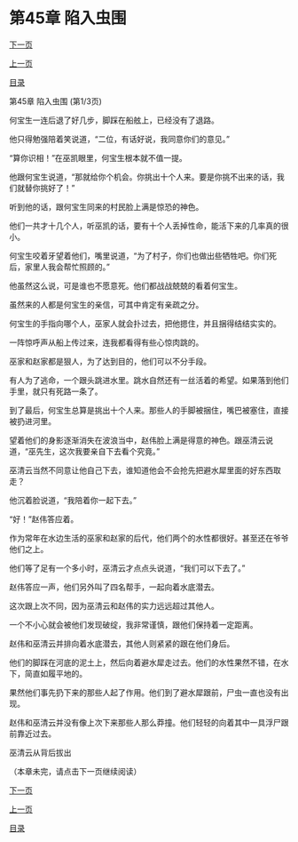 <h1>第45章    陷入虫围</h1>
            <div><p><a href="./0133_%E7%AC%AC45%E7%AB%A0_%E9%99%B7%E5%85%A5%E8%99%AB%E5%9B%B4.md">下一页</a></p><p><a href="./0131_%E7%AC%AC44%E7%AB%A0_%E8%99%AB%E5%B7%A2.md">上一页</a></p><p><a href="../">目录</a></p></div>
            <div><p>第45章    陷入虫围 (第1/3页)</p><p>何宝生一连后退了好几步，脚踩在船舷上，已经没有了退路。</p><p>他只得勉强陪着笑说道，“二位，有话好说，我同意你们的意见。”</p><p>“算你识相！”在巫凯眼里，何宝生根本就不值一提。</p><p>他跟何宝生说道，“那就给你个机会。你挑出十个人来。要是你挑不出来的话，我们就替你挑好了！”</p><p>听到他的话，跟何宝生同来的村民脸上满是惊恐的神色。</p><p>他们一共才十几个人，听巫凯的话，要有十个人丢掉性命，能活下来的几率真的很小。</p><p>何宝生咬着牙望着他们，嘴里说道，“为了村子，你们也做出些牺牲吧。你们死后，家里人我会帮忙照顾的。”</p><p>他虽然这么说，可是谁也不愿意死。他们都战战兢兢的看着何宝生。</p><p>虽然来的人都是何宝生的亲信，可其中肯定有亲疏之分。</p><p>何宝生的手指向哪个人，巫家人就会扑过去，把他摁住，并且捆得结结实实的。</p><p>一阵惊呼声从船上传过来，连我都看得有些心惊肉跳的。</p><p>巫家和赵家都是狠人，为了达到目的，他们可以不分手段。</p><p>有人为了逃命，一个跟头跳进水里。跳水自然还有一丝活着的希望。如果落到他们手里，就只有死路一条了。</p><p>到了最后，何宝生总算是挑出十个人来。那些人的手脚被捆住，嘴巴被塞住，直接被扔进河里。</p><p>望着他们的身影逐渐消失在波浪当中，赵伟脸上满是得意的神色。跟巫清云说道，“巫先生，这次我要亲自下去看个究竟。”</p><p>巫清云当然不同意让他自己下去，谁知道他会不会抢先把避水犀里面的好东西取走？</p><p>他沉着脸说道，“我陪着你一起下去。”</p><p>“好！”赵伟答应着。</p><p>作为常年在水边生活的巫家和赵家的后代，他们两个的水性都很好。甚至还在爷爷他们之上。</p><p>他们等了足有一个多小时，巫清云才点点头说道，“我们可以下去了。”</p><p>赵伟答应一声，他们另外叫了四名帮手，一起向着水底潜去。</p><p>这次跟上次不同，因为巫清云和赵伟的实力远远超过其他人。</p><p>一个不小心就会被他们发现破绽，我非常谨慎，跟他们保持着一定距离。</p><p>赵伟和巫清云并排向着水底潜去，其他人则紧紧的跟在他们身后。</p><p>他们的脚踩在河底的泥土上，然后向着避水犀走过去。他们的水性果然不错，在水下，简直如履平地的。</p><p>果然他们事先扔下来的那些人起了作用。他们到了避水犀跟前，尸虫一直也没有出现。</p><p>赵伟和巫清云并没有像上次下来那些人那么莽撞。他们轻轻的向着其中一具浮尸跟前靠近过去。</p><p>巫清云从背后拔出</p><p>（本章未完，请点击下一页继续阅读）</p></div>
            <div><p><a href="./0133_%E7%AC%AC45%E7%AB%A0_%E9%99%B7%E5%85%A5%E8%99%AB%E5%9B%B4.md">下一页</a></p><p><a href="./0131_%E7%AC%AC44%E7%AB%A0_%E8%99%AB%E5%B7%A2.md">上一页</a></p><p><a href="../">目录</a></p></div>
